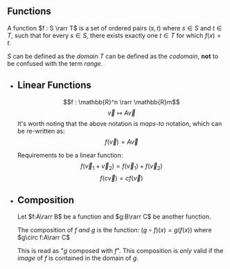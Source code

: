 ## Functions
A function $f : S \rarr T$ is a set of ordered pairs $(s,t)$ where $s\in S$ and $t \in T$, such that for every $s \in S$, there exists exactly one $t\in T$ for which $f(x)=t$.

$S$ can be defined as the *domain*
$T$ can be defined as the *codomain*, **not** to be confused with the term *range*.
- ## Linear Functions
  $$f : \mathbb{R}^n \rarr \mathbb{R}m$$
  $$\vec{v} \mapsto A\vec{v}$$
  It's worth noting that the above notation is *maps-to* notation, which can be re-written as:
  $$f(\vec{v})=A\vec{v}$$
  
  Requirements to be a linear function:
  $$f(\vec{v}_1+\vec{v}_2)=f(\vec{v}_1)+f(\vec{v}_2)$$
  $$f(c\vec{v})=cf(\vec{v})$$
- ## Composition
  Let $f:A\rarr B$ be a function and $g:B\rarr C$ be another function.
  
  The composition of *f and g* is the function:
  $(g\circ f)(x)=g(f(x))$ where $g\circ f:A\rarr C$
  
  This is read as "$g$ composed with $f$". This composition is *only* valid if the *image* of $f$ is contained in the domain of $g$.